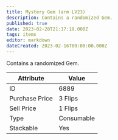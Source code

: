 ```yaml
---
title: Mystery Gem (arm LV23)
description: Contains a randomized Gem.
published: true
date: 2023-02-28T21:17:19.000Z
tags: items
editor: markdown
dateCreated: 2023-02-16T00:00:00.000Z
---
```


Contains a randomized Gem.

|Attribute|Value|
|-|-|
|ID|6889|
|Purchase Price|3 Flips|
|Sell Price|1 Flips|
|Type|Consumable|
|Stackable|Yes|

